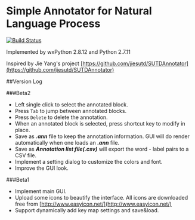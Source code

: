 # Simple Annotator for Natural Language Process

[![Build Status](https://travis-ci.org/frostming/NLP-Annotator.svg?branch=master)](https://travis-ci.org/frostming/NLP-Annotator)

Implemented by wxPython 2.8.12 and Python 2.7.11

Inspired by Jie Yang's project [https://github.com/jiesutd/SUTDAnnotator](https://github.com/jiesutd/SUTDAnnotator)

##Version Log

###Beta2
- Left single click to select the annotated block.
- Press `Tab` to jump between annotated blocks.
- Press `Delete` to delete the annotation.
- When an annotated block is selected, press shortcut key to modify in place.
- Save as ***.ann*** file to keep the annotation information. GUI will do render automatically when one loads an ***.ann*** file.
- Save as ***Annotation list file(.csv)*** will export the word - label pairs to a CSV file.
- Implement a setting dialog to customize the colors and font.
- Improve the GUI look.

###Beta1
- Implement main GUI.
- Upload some icons to beautify the interface. All icons are downloaded free from [http://www.easyicon.net/](http://www.easyicon.net/)
- Support dynamically add key map settings and save&load.
